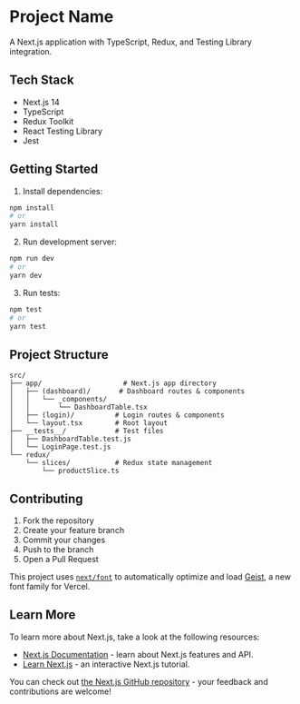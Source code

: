 # Project Name

A Next.js application with TypeScript, Redux, and Testing Library integration.

## Tech Stack

- Next.js 14
- TypeScript
- Redux Toolkit
- React Testing Library
- Jest

## Getting Started

1. Install dependencies:
```bash
npm install
# or
yarn install
```

2. Run development server:
```bash
npm run dev
# or
yarn dev
```

3. Run tests:
```bash
npm test
# or
yarn test
```

## Project Structure

```
src/
├── app/                    # Next.js app directory
│   ├── (dashboard)/       # Dashboard routes & components
│   │   └── _components/   
│   │       └── DashboardTable.tsx
│   ├── (login)/          # Login routes & components
│   └── layout.tsx        # Root layout
├── __tests__/            # Test files
│   ├── DashboardTable.test.js
│   └── LoginPage.test.js
└── redux/
    └── slices/           # Redux state management
        └── productSlice.ts
```

## Contributing

1. Fork the repository
2. Create your feature branch
3. Commit your changes
4. Push to the branch
5. Open a Pull Request

This project uses [`next/font`](https://nextjs.org/docs/app/building-your-application/optimizing/fonts) to automatically optimize and load [Geist](https://vercel.com/font), a new font family for Vercel.

## Learn More

To learn more about Next.js, take a look at the following resources:

- [Next.js Documentation](https://nextjs.org/docs) - learn about Next.js features and API.
- [Learn Next.js](https://nextjs.org/learn) - an interactive Next.js tutorial.

You can check out [the Next.js GitHub repository](https://github.com/vercel/next.js) - your feedback and contributions are welcome!